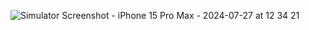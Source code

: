 ![Simulator Screenshot - iPhone 15 Pro Max - 2024-07-27 at 12 34 21](https://github.com/user-attachments/assets/d721b08c-1791-4793-b872-7854adf40d4e)
